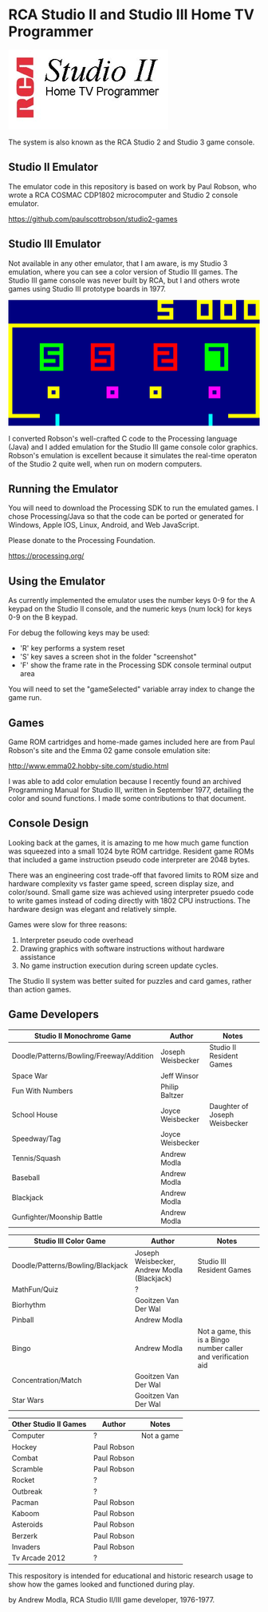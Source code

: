 # RCA Studio II and Studio III Home TV Programmer
![](Studio2logo.jpg)

The system is also known as the RCA Studio 2 and Studio 3 game console.

## Studio II Emulator

The emulator code in this repository is based on work by Paul Robson, 
who wrote a RCA COSMAC CDP1802 microcomputer and Studio 2 console emulator.

https://github.com/paulscottrobson/studio2-games 

## Studio III Emulator

Not available in any other emulator, that I am aware, is my Studio 3 emulation, where you can see a color version of Studio III games. 
The Studio III game console was never built by RCA, but I and others wrote games using Studio III prototype boards in 1977.

![Screenshot of Studio III Pinball Game](Studio2/screenshot/pinball.png)

I converted Robson's well-crafted C code to the Processing language (Java) and I added
emulation for the Studio III game console color graphics. Robson's emulation
is excellent because it simulates the real-time operaton of the Studio 2 quite well, when run
on modern computers. 

## Running the Emulator

You will need to download the Processing SDK to run the emulated games. 
I chose Processing/Java so that the code can be ported or generated for Windows, Apple IOS, Linux, Android, and Web JavaScript.

Please donate to the Processing Foundation.

https://processing.org/

## Using the Emulator

As currently implemented the emulator uses the number keys 0-9 for the A keypad on the Studio II console, and the numeric keys (num lock) for keys 0-9 on the B keypad.

For debug the following keys may be used:
- 'R' key performs a system reset
- 'S' key saves a screen shot in the folder "screenshot"
- 'F' show the frame rate in the Processing SDK console terminal output area

You will need to set the "gameSelected" variable array index to change the game run.

## Games
Game ROM cartridges and home-made games included here are from Paul Robson's site and the Emma 02 game console emulation site:

http://www.emma02.hobby-site.com/studio.html

I was able to add color emulation because I recently found an archived Programming Manual for Studio III, written in September 1977, detailing the color and sound functions. I made some contributions to that document.

## Console Design
Looking back at the games, it is amazing to me how much game function was squeezed into a small 1024 byte ROM cartridge. 
Resident game ROMs that included a game instruction pseudo code interpreter are 2048 bytes.

There was an engineering cost trade-off that favored limits to ROM size and hardware complexity vs faster game speed, screen display size, and color/sound.
Small game size was achieved using interpreter psuedo code to write games instead of coding directly with 1802 CPU instructions. The hardware design was elegant and relatively simple.

Games were slow for three reasons: 
1. Interpreter pseudo code overhead
2. Drawing graphics with software instructions without hardware assistance 
3. No game instruction execution during screen update cycles. 

The Studio II system was better suited for puzzles and card games, rather than action games. 


## Game Developers
| Studio II Monochrome Game | Author | Notes |
| --------- | ------ | ----- |
| Doodle/Patterns/Bowling/Freeway/Addition | Joseph Weisbecker | Studio II Resident Games |
| Space War | Jeff Winsor | |
| Fun With Numbers | Philip Baltzer |   |
| School House | Joyce Weisbecker | Daughter of Joseph Weisbecker |
| Speedway/Tag | Joyce Weisbecker | |
| Tennis/Squash | Andrew Modla | |
| Baseball | Andrew Modla | |
| Blackjack | Andrew Modla | |
| Gunfighter/Moonship Battle | Andrew Modla  | |

| Studio III Color Game | Author | Notes |
| --------- | ------ | ----- |
| Doodle/Patterns/Bowling/Blackjack | Joseph Weisbecker, Andrew Modla (Blackjack) | Studio III Resident Games |
| MathFun/Quiz | ? |  |
| Biorhythm | Gooitzen Van Der Wal |  |
| Pinball | Andrew Modla |  |
| Bingo | Andrew Modla | Not a game, this is a Bingo number caller and verification aid |
| Concentration/Match | Gooitzen Van Der Wal |  |
| Star Wars | Gooitzen Van Der Wal |  |

| Other Studio II Games | Author | Notes |
| --------- | ------ | ----- |
| Computer | ? | Not a game |
| Hockey | Paul Robson | |
| Combat | Paul Robson | |
| Scramble | Paul Robson | |
| Rocket | ? | |
| Outbreak | ? | |
| Pacman | Paul Robson | |
| Kaboom | Paul Robson | |
| Asteroids | Paul Robson | |
| Berzerk | Paul Robson | |
| Invaders | Paul Robson | |
| Tv Arcade 2012 | ? | |

This respository is intended for educational and historic research usage to show how the games looked and functioned during play. 

by Andrew Modla, RCA Studio II/III game developer, 1976-1977.
